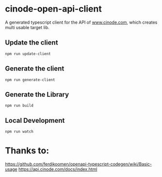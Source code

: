 # cinode-open-api-client
A generated typescript client for the API of www.cinode.com, which creates multi usable target lib.

## Update the client
```
npm run update-client

```

## Generate the client
```
npm run generate-client

```

## Generate the Library
```
npm run build

```

## Local Development
```
npm run watch

```


# Thanks to:
https://github.com/ferdikoomen/openapi-typescript-codegen/wiki/Basic-usage
https://api.cinode.com/docs/index.html